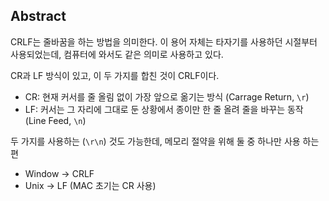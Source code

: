 ## Abstract
CRLF는 줄바꿈을 하는 방법을 의미한다. 이 용어 자체는 타자기를 사용하던 시절부터 사용되었는데, 컴퓨터에 와서도 같은 의미로 사용하고 있다.

CR과 LF 방식이 있고, 이 두 가지를 합친 것이 CRLF이다.

- CR: 현재 커서를 줄 올림 없이 가장 앞으로 옮기는 방식 (Carrage Return, `\r`)
- LF: 커서는 그 자리에 그대로 둔 상황에서 종이만 한 줄 올려 줄을 바꾸는 동작 (Line Feed, `\n`)

두 가지를 사용하는 (`\r\n`) 것도 가능한데, 메모리 절약을 위해 둘 중 하나만 사용 하는 편

- Window -> CRLF
- Unix -> LF (MAC 초기는 CR 사용)